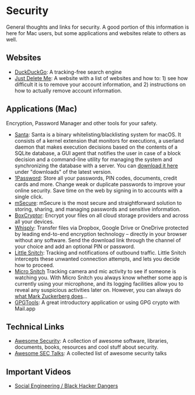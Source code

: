 # Security

General thoughts and links for security.  A good portion of this information is here for Mac users, but some applications and websites relate to others as well.

## Websites

* [DuckDuckGo](http://duckduckgo.com): A tracking-free search engine
* [Just Delete Me](http://justdelete.me/): A website with a list of websites and how to: 1) see how difficult it is to remove your account information, and 2) instructions on how to actually remove account information.

## Applications (Mac)

Encryption, Password Manager and other tools for your safety.

* [Santa](https://github.com/google/santa): Santa is a binary whitelisting/blacklisting system for macOS. It consists of a kernel extension that monitors for executions, a userland daemon that makes execution decisions based on the contents of a SQLite database, a GUI agent that notifies the user in case of a block decision and a command-line utility for managing the system and synchronizing the database with a server.  You can [download it here](https://github.com/google/santa/releases) under "downloads" of the latest version.
* [1Password](https://agilebits.com/onepassword/mac): Store all your passwords, PIN codes, documents, credit cards and more. Change weak or duplicate passwords to improve your online security. Save time on the web by signing in to accounts with a single click.
* [mSecure](https://www.msecure.com/): mSecure is the most secure and straightforward solution to storing, sharing, and managing passwords and sensitive information.
* [BoxCryptor](https://www.boxcryptor.com): Encrypt your files on all cloud storage providers and across all your devices.
* [Whisply](https://whisp.ly/): Transfer files via Dropbox, Google Drive or OneDrive protected by leading end-to-end encryption technology – directly in your browser without any software. Send the download link through the channel of your choice and add an optional PIN or password.
* [Little Snitch](https://www.obdev.at/products/littlesnitch/index.html): Tracking and notifications of outbound traffic. Little Snitch intercepts these unwanted connection attempts, and lets you decide how to proceed.
* [Micro Snitch](https://www.obdev.at/products/microsnitch/index.html) Tracking camera and mic activity to see if someone is watching you. With Micro Snitch you always know whether some app is currently using your microphone, and its logging facilities allow you to reveal any suspicious activities later on.  However, you can always do [what Mark Zuckerberg does](https://www.hackread.com/mark-zuckerbergs-laptop-cam-tape/)...
* [GPGTools](https://gpgtools.org/): A great introductory application or using GPG crypto with Mail.app

## Technical Links

* [Awesome Security](https://github.com/sbilly/awesome-security): A collection of awesome software, libraries, documents, books, resources and cool stuff about security.
* [Awesome SEC Talks](https://github.com/PaulSec/awesome-sec-talks): A collected list of awesome security talks

## Important Videos

* [Social Engineering / Black Hacker Dangers](https://www.youtube.com/watch?v=bjYhmX_OUQQ)
